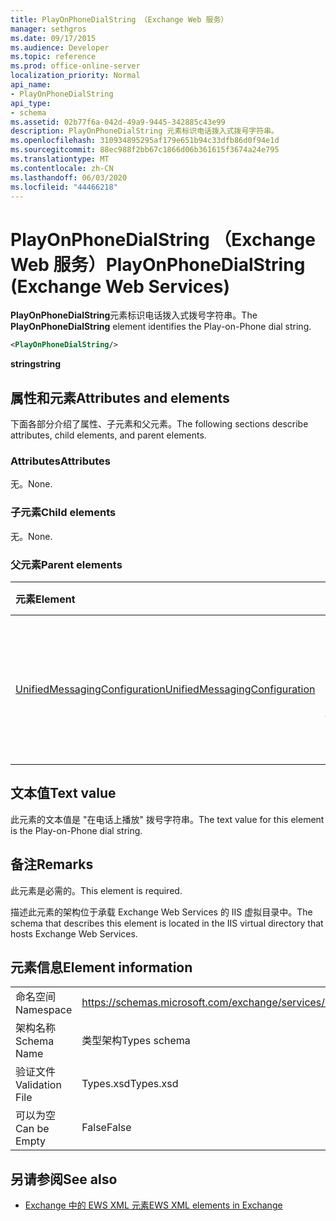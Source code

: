 ```yaml
---
title: PlayOnPhoneDialString （Exchange Web 服务）
manager: sethgros
ms.date: 09/17/2015
ms.audience: Developer
ms.topic: reference
ms.prod: office-online-server
localization_priority: Normal
api_name:
- PlayOnPhoneDialString
api_type:
- schema
ms.assetid: 02b77f6a-042d-49a9-9445-342885c43e99
description: PlayOnPhoneDialString 元素标识电话拨入式拨号字符串。
ms.openlocfilehash: 310934895295af179e651b94c33dfb86d0f94e1d
ms.sourcegitcommit: 88ec988f2bb67c1866d06b361615f3674a24e795
ms.translationtype: MT
ms.contentlocale: zh-CN
ms.lasthandoff: 06/03/2020
ms.locfileid: "44466218"
---
```

# <a name="playonphonedialstring-exchange-web-services"></a><span data-ttu-id="7d47b-103">PlayOnPhoneDialString （Exchange Web 服务）</span><span class="sxs-lookup"><span data-stu-id="7d47b-103">PlayOnPhoneDialString (Exchange Web Services)</span></span>

<span data-ttu-id="7d47b-104">**PlayOnPhoneDialString**元素标识电话拨入式拨号字符串。</span><span class="sxs-lookup"><span data-stu-id="7d47b-104">The **PlayOnPhoneDialString** element identifies the Play-on-Phone dial string.</span></span> 
  
```XML
<PlayOnPhoneDialString/>
```

 <span data-ttu-id="7d47b-105">**string**</span><span class="sxs-lookup"><span data-stu-id="7d47b-105">**string**</span></span>
## <a name="attributes-and-elements"></a><span data-ttu-id="7d47b-106">属性和元素</span><span class="sxs-lookup"><span data-stu-id="7d47b-106">Attributes and elements</span></span>

<span data-ttu-id="7d47b-107">下面各部分介绍了属性、子元素和父元素。</span><span class="sxs-lookup"><span data-stu-id="7d47b-107">The following sections describe attributes, child elements, and parent elements.</span></span>
  
### <a name="attributes"></a><span data-ttu-id="7d47b-108">Attributes</span><span class="sxs-lookup"><span data-stu-id="7d47b-108">Attributes</span></span>

<span data-ttu-id="7d47b-109">无。</span><span class="sxs-lookup"><span data-stu-id="7d47b-109">None.</span></span>
  
### <a name="child-elements"></a><span data-ttu-id="7d47b-110">子元素</span><span class="sxs-lookup"><span data-stu-id="7d47b-110">Child elements</span></span>

<span data-ttu-id="7d47b-111">无。</span><span class="sxs-lookup"><span data-stu-id="7d47b-111">None.</span></span>
  
### <a name="parent-elements"></a><span data-ttu-id="7d47b-112">父元素</span><span class="sxs-lookup"><span data-stu-id="7d47b-112">Parent elements</span></span>

|<span data-ttu-id="7d47b-113">**元素**</span><span class="sxs-lookup"><span data-stu-id="7d47b-113">**Element**</span></span>|<span data-ttu-id="7d47b-114">**说明**</span><span class="sxs-lookup"><span data-stu-id="7d47b-114">**Description**</span></span>|
|:-----|:-----|
|[<span data-ttu-id="7d47b-115">UnifiedMessagingConfiguration</span><span class="sxs-lookup"><span data-stu-id="7d47b-115">UnifiedMessagingConfiguration</span></span>](unifiedmessagingconfiguration.md) <br/> |<span data-ttu-id="7d47b-116">包含统一消息服务的服务配置信息。</span><span class="sxs-lookup"><span data-stu-id="7d47b-116">Contains service configuration information for the Unified Messaging service.</span></span>  <br/> |
   
## <a name="text-value"></a><span data-ttu-id="7d47b-117">文本值</span><span class="sxs-lookup"><span data-stu-id="7d47b-117">Text value</span></span>

<span data-ttu-id="7d47b-118">此元素的文本值是 "在电话上播放" 拨号字符串。</span><span class="sxs-lookup"><span data-stu-id="7d47b-118">The text value for this element is the Play-on-Phone dial string.</span></span>
  
## <a name="remarks"></a><span data-ttu-id="7d47b-119">备注</span><span class="sxs-lookup"><span data-stu-id="7d47b-119">Remarks</span></span>

<span data-ttu-id="7d47b-120">此元素是必需的。</span><span class="sxs-lookup"><span data-stu-id="7d47b-120">This element is required.</span></span>
  
<span data-ttu-id="7d47b-121">描述此元素的架构位于承载 Exchange Web Services 的 IIS 虚拟目录中。</span><span class="sxs-lookup"><span data-stu-id="7d47b-121">The schema that describes this element is located in the IIS virtual directory that hosts Exchange Web Services.</span></span>
  
## <a name="element-information"></a><span data-ttu-id="7d47b-122">元素信息</span><span class="sxs-lookup"><span data-stu-id="7d47b-122">Element information</span></span>

|||
|:-----|:-----|
|<span data-ttu-id="7d47b-123">命名空间</span><span class="sxs-lookup"><span data-stu-id="7d47b-123">Namespace</span></span>  <br/> |https://schemas.microsoft.com/exchange/services/2006/types  <br/> |
|<span data-ttu-id="7d47b-124">架构名称</span><span class="sxs-lookup"><span data-stu-id="7d47b-124">Schema Name</span></span>  <br/> |<span data-ttu-id="7d47b-125">类型架构</span><span class="sxs-lookup"><span data-stu-id="7d47b-125">Types schema</span></span>  <br/> |
|<span data-ttu-id="7d47b-126">验证文件</span><span class="sxs-lookup"><span data-stu-id="7d47b-126">Validation File</span></span>  <br/> |<span data-ttu-id="7d47b-127">Types.xsd</span><span class="sxs-lookup"><span data-stu-id="7d47b-127">Types.xsd</span></span>  <br/> |
|<span data-ttu-id="7d47b-128">可以为空</span><span class="sxs-lookup"><span data-stu-id="7d47b-128">Can be Empty</span></span>  <br/> |<span data-ttu-id="7d47b-129">False</span><span class="sxs-lookup"><span data-stu-id="7d47b-129">False</span></span>  <br/> |
   
## <a name="see-also"></a><span data-ttu-id="7d47b-130">另请参阅</span><span class="sxs-lookup"><span data-stu-id="7d47b-130">See also</span></span>



- [<span data-ttu-id="7d47b-131">Exchange 中的 EWS XML 元素</span><span class="sxs-lookup"><span data-stu-id="7d47b-131">EWS XML elements in Exchange</span></span>](ews-xml-elements-in-exchange.md)

